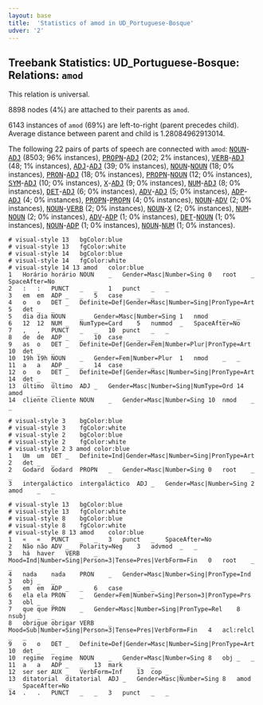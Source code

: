 ```yaml
---
layout: base
title:  'Statistics of amod in UD_Portuguese-Bosque'
udver: '2'
---
```


## Treebank Statistics: UD_Portuguese-Bosque: Relations: `amod`

This relation is universal.

8898 nodes (4%) are attached to their parents as `amod`.

6143 instances of `amod` (69%) are left-to-right (parent precedes child).
Average distance between parent and child is 1.28084962913014.

The following 22 pairs of parts of speech are connected with `amod`: <tt><a href="pt_bosque-pos-NOUN.html">NOUN</a></tt>-<tt><a href="pt_bosque-pos-ADJ.html">ADJ</a></tt> (8503; 96% instances), <tt><a href="pt_bosque-pos-PROPN.html">PROPN</a></tt>-<tt><a href="pt_bosque-pos-ADJ.html">ADJ</a></tt> (202; 2% instances), <tt><a href="pt_bosque-pos-VERB.html">VERB</a></tt>-<tt><a href="pt_bosque-pos-ADJ.html">ADJ</a></tt> (48; 1% instances), <tt><a href="pt_bosque-pos-ADJ.html">ADJ</a></tt>-<tt><a href="pt_bosque-pos-ADJ.html">ADJ</a></tt> (39; 0% instances), <tt><a href="pt_bosque-pos-NOUN.html">NOUN</a></tt>-<tt><a href="pt_bosque-pos-NOUN.html">NOUN</a></tt> (18; 0% instances), <tt><a href="pt_bosque-pos-PRON.html">PRON</a></tt>-<tt><a href="pt_bosque-pos-ADJ.html">ADJ</a></tt> (18; 0% instances), <tt><a href="pt_bosque-pos-PROPN.html">PROPN</a></tt>-<tt><a href="pt_bosque-pos-NOUN.html">NOUN</a></tt> (12; 0% instances), <tt><a href="pt_bosque-pos-SYM.html">SYM</a></tt>-<tt><a href="pt_bosque-pos-ADJ.html">ADJ</a></tt> (10; 0% instances), <tt><a href="pt_bosque-pos-X.html">X</a></tt>-<tt><a href="pt_bosque-pos-ADJ.html">ADJ</a></tt> (9; 0% instances), <tt><a href="pt_bosque-pos-NUM.html">NUM</a></tt>-<tt><a href="pt_bosque-pos-ADJ.html">ADJ</a></tt> (8; 0% instances), <tt><a href="pt_bosque-pos-DET.html">DET</a></tt>-<tt><a href="pt_bosque-pos-ADJ.html">ADJ</a></tt> (6; 0% instances), <tt><a href="pt_bosque-pos-ADV.html">ADV</a></tt>-<tt><a href="pt_bosque-pos-ADJ.html">ADJ</a></tt> (5; 0% instances), <tt><a href="pt_bosque-pos-ADP.html">ADP</a></tt>-<tt><a href="pt_bosque-pos-ADJ.html">ADJ</a></tt> (4; 0% instances), <tt><a href="pt_bosque-pos-PROPN.html">PROPN</a></tt>-<tt><a href="pt_bosque-pos-PROPN.html">PROPN</a></tt> (4; 0% instances), <tt><a href="pt_bosque-pos-NOUN.html">NOUN</a></tt>-<tt><a href="pt_bosque-pos-ADV.html">ADV</a></tt> (2; 0% instances), <tt><a href="pt_bosque-pos-NOUN.html">NOUN</a></tt>-<tt><a href="pt_bosque-pos-VERB.html">VERB</a></tt> (2; 0% instances), <tt><a href="pt_bosque-pos-NOUN.html">NOUN</a></tt>-<tt><a href="pt_bosque-pos-X.html">X</a></tt> (2; 0% instances), <tt><a href="pt_bosque-pos-NUM.html">NUM</a></tt>-<tt><a href="pt_bosque-pos-NOUN.html">NOUN</a></tt> (2; 0% instances), <tt><a href="pt_bosque-pos-ADV.html">ADV</a></tt>-<tt><a href="pt_bosque-pos-ADP.html">ADP</a></tt> (1; 0% instances), <tt><a href="pt_bosque-pos-DET.html">DET</a></tt>-<tt><a href="pt_bosque-pos-NOUN.html">NOUN</a></tt> (1; 0% instances), <tt><a href="pt_bosque-pos-NOUN.html">NOUN</a></tt>-<tt><a href="pt_bosque-pos-ADP.html">ADP</a></tt> (1; 0% instances), <tt><a href="pt_bosque-pos-NOUN.html">NOUN</a></tt>-<tt><a href="pt_bosque-pos-NUM.html">NUM</a></tt> (1; 0% instances).


~~~ conllu
# visual-style 13	bgColor:blue
# visual-style 13	fgColor:white
# visual-style 14	bgColor:blue
# visual-style 14	fgColor:white
# visual-style 14 13 amod	color:blue
1	Horário	horário	NOUN	_	Gender=Masc|Number=Sing	0	root	_	SpaceAfter=No
2	:	:	PUNCT	_	_	1	punct	_	_
3	em	em	ADP	_	_	5	case	_	_
4	o	o	DET	_	Definite=Def|Gender=Masc|Number=Sing|PronType=Art	5	det	_	_
5	dia	dia	NOUN	_	Gender=Masc|Number=Sing	1	nmod	_	_
6	12	12	NUM	_	NumType=Card	5	nummod	_	SpaceAfter=No
7	,	,	PUNCT	_	_	10	punct	_	_
8	de	de	ADP	_	_	10	case	_	_
9	as	o	DET	_	Definite=Def|Gender=Fem|Number=Plur|PronType=Art	10	det	_	_
10	19h	19h	NOUN	_	Gender=Fem|Number=Plur	1	nmod	_	_
11	a	a	ADP	_	_	14	case	_	_
12	o	o	DET	_	Definite=Def|Gender=Masc|Number=Sing|PronType=Art	14	det	_	_
13	último	último	ADJ	_	Gender=Masc|Number=Sing|NumType=Ord	14	amod	_	_
14	cliente	cliente	NOUN	_	Gender=Masc|Number=Sing	10	nmod	_	_

~~~


~~~ conllu
# visual-style 3	bgColor:blue
# visual-style 3	fgColor:white
# visual-style 2	bgColor:blue
# visual-style 2	fgColor:white
# visual-style 2 3 amod	color:blue
1	Um	um	DET	_	Definite=Ind|Gender=Masc|Number=Sing|PronType=Art	2	det	_	_
2	Godard	Godard	PROPN	_	Gender=Masc|Number=Sing	0	root	_	_
3	intergaláctico	intergaláctico	ADJ	_	Gender=Masc|Number=Sing	2	amod	_	_

~~~


~~~ conllu
# visual-style 13	bgColor:blue
# visual-style 13	fgColor:white
# visual-style 8	bgColor:blue
# visual-style 8	fgColor:white
# visual-style 8 13 amod	color:blue
1	«	«	PUNCT	_	_	3	punct	_	SpaceAfter=No
2	Não	não	ADV	_	Polarity=Neg	3	advmod	_	_
3	há	haver	VERB	_	Mood=Ind|Number=Sing|Person=3|Tense=Pres|VerbForm=Fin	0	root	_	_
4	nada	nada	PRON	_	Gender=Masc|Number=Sing|PronType=Ind	3	obj	_	_
5	em	em	ADP	_	_	6	case	_	_
6	ela	ela	PRON	_	Gender=Fem|Number=Sing|Person=3|PronType=Prs	3	obl	_	_
7	que	que	PRON	_	Gender=Masc|Number=Sing|PronType=Rel	8	nsubj	_	_
8	obrigue	obrigar	VERB	_	Mood=Sub|Number=Sing|Person=3|Tense=Pres|VerbForm=Fin	4	acl:relcl	_	_
9	o	o	DET	_	Definite=Def|Gender=Masc|Number=Sing|PronType=Art	10	det	_	_
10	regime	regime	NOUN	_	Gender=Masc|Number=Sing	8	obj	_	_
11	a	a	ADP	_	_	13	mark	_	_
12	ser	ser	AUX	_	VerbForm=Inf	13	cop	_	_
13	ditatorial	ditatorial	ADJ	_	Gender=Masc|Number=Sing	8	amod	_	SpaceAfter=No
14	.	.	PUNCT	_	_	3	punct	_	_

~~~


